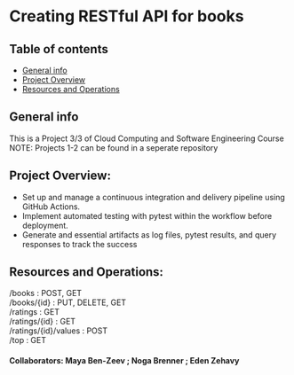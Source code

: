 # Creating RESTful API for books
## Table of contents
* [General info](#general-info)
* [Project Overview](#Project-Overview)
* [Resources and Operations](#Resources-and-Operations)

## General info
This is a Project 3/3 of Cloud Computing and Software Engineering Course
NOTE: Projects 1-2 can be found in a seperate repository

## Project Overview:
* Set up and manage a continuous integration and delivery pipeline using GitHub Actions.
* Implement automated testing with pytest within the workflow before deployment.
* Generate and essential artifacts as log files, pytest results, and query responses to track the success

## Resources and Operations:
/books : POST, GET<br />
/books/{id} : PUT, DELETE, GET<br />
/ratings : GET<br />
/ratings/{id} : GET<br />
/ratings/{id}/values : POST<br />
/top : GET

#### Collaborators: Maya Ben-Zeev ; Noga Brenner ; Eden Zehavy


